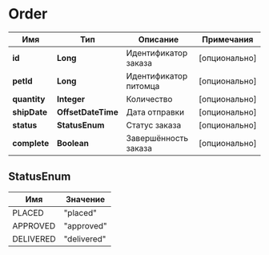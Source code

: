 # Order

| Имя          | Тип                | Описание              | Примечания    |
|--------------|--------------------|-----------------------|---------------|
| **id**       | **Long**           | Идентификатор заказа  | [опционально] |
| **petId**    | **Long**           | Идентификатор питомца | [опционально] |
| **quantity** | **Integer**        | Количество            | [опционально] |
| **shipDate** | **OffsetDateTime** | Дата отправки         | [опционально] |
| **status**   | **StatusEnum**     | Статус заказа         | [опционально] |
| **complete** | **Boolean**        | Завершённость заказа  | [опционально] |

## StatusEnum

| Имя       | Значение    |
|-----------|-------------|
| PLACED    | "placed"    |
| APPROVED  | "approved"  |
| DELIVERED | "delivered" |
